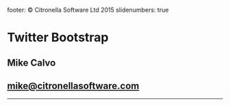 footer: © Citronella Software Ltd 2015
slidenumbers: true

# Twitter Bootstrap
## Mike Calvo
## mike@citronellasoftware.com

---
